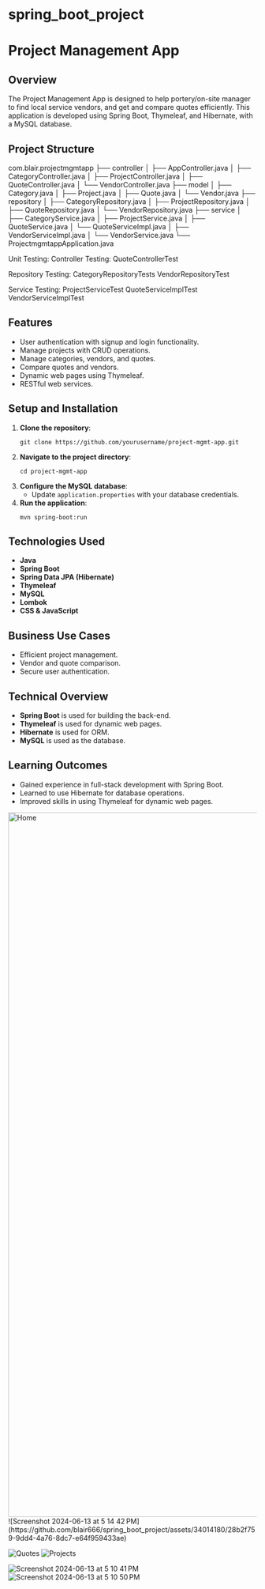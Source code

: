 # spring_boot_project
# Project Management App

## Overview
The Project Management App is designed to help portery/on-site manager to find local service vendors, and get and compare quotes efficiently. This application is developed using Spring Boot, Thymeleaf, and Hibernate, with a MySQL database.

## Project Structure

com.blair.projectmgmtapp
├── controller
│ ├── AppController.java
│ ├── CategoryController.java
│ ├── ProjectController.java
│ ├── QuoteController.java
│ └── VendorController.java
├── model
│ ├── Category.java
│ ├── Project.java
│ ├── Quote.java
│ └── Vendor.java
├── repository
│ ├── CategoryRepository.java
│ ├── ProjectRepository.java
│ ├── QuoteRepository.java
│ └── VendorRepository.java
├── service
│ ├── CategoryService.java
│ ├── ProjectService.java
│ ├── QuoteService.java
│ └── QuoteServiceImpl.java
│ ├── VendorServiceImpl.java
│ └── VendorService.java
└── ProjectmgmtappApplication.java

Unit Testing:
Controller Testing:
QuoteControllerTest

Repository Testing:
CategoryRepositoryTests
VendorRepositoryTest

Service Testing:
ProjectServiceTest
QuoteServiceImplTest
VendorServiceImplTest

## Features
- User authentication with signup and login functionality.
- Manage projects with CRUD operations.
- Manage categories, vendors, and quotes.
- Compare quotes and vendors.
- Dynamic web pages using Thymeleaf.
- RESTful web services.

## Setup and Installation
1. **Clone the repository**:
    ```
    git clone https://github.com/yourusername/project-mgmt-app.git
    ```
2. **Navigate to the project directory**:
    ```
    cd project-mgmt-app
    ```
3. **Configure the MySQL database**:
    - Update `application.properties` with your database credentials.
4. **Run the application**:
    ```
    mvn spring-boot:run
    ```

## Technologies Used
- **Java**
- **Spring Boot**
- **Spring Data JPA (Hibernate)**
- **Thymeleaf**
- **MySQL**
- **Lombok**
- **CSS & JavaScript**

## Business Use Cases
- Efficient project management.
- Vendor and quote comparison.
- Secure user authentication.

## Technical Overview
- **Spring Boot** is used for building the back-end.
- **Thymeleaf** is used for dynamic web pages.
- **Hibernate** is used for ORM.
- **MySQL** is used as the database.

## Learning Outcomes
- Gained experience in full-stack development with Spring Boot.
- Learned to use Hibernate for database operations.
- Improved skills in using Thymeleaf for dynamic web pages.



<img width="1426" alt="Home" src="https://github.com/blair666/spring_boot_project/assets/34014180/7cd690cd-afc5-4971-8382-41f61cde27f9">
![Screenshot 2024-06-13 at 5 14 42 PM](https://github.com/blair666/spring_boot_project/assets/34014180/28b2f759-9dd4-4a76-8dc7-e64f959433ae)


![Quotes](https://github.com/blair666/spring_boot_project/assets/34014180/414742a0-9b99-4a10-b754-277b424bf8be)
![Projects](https://github.com/blair666/spring_boot_project/assets/34014180/9be5613a-6f54-4828-ac08-bba4dfcabc63)

![Screenshot 2024-06-13 at 5 10 41 PM](https://github.com/blair666/spring_boot_project/assets/34014180/74496328-c8b1-4777-9dc1-f08d37388e59)
![Screenshot 2024-06-13 at 5 10 50 PM](https://github.com/blair666/spring_boot_project/assets/34014180/3ddccece-5351-459c-b2f0-4283954224e6)
